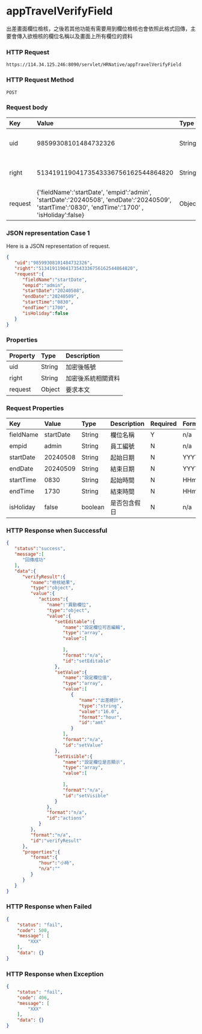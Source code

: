 # appTravelVerifyField
出差畫面欄位檢核，之後若其他功能有需要用到欄位檢核也會依照此格式回傳，主要會傳入欲檢核的欄位名稱以及畫面上所有欄位的資料

### HTTP Request
```
https://114.34.125.246:8090/servlet/HRNative/appTravelVerifyField
```

### HTTP Request Method
```
POST
```

### Request body
| Key | Value | Type | Description |
|:----------|:-------------|:-----|:------------|
| uid | 98599308101484732326 | String | 需透過appLogin取得
| right | 51341911904173543336756162544864820 | String | 需透過appLogin取得 |
| request | {'fieldName':'startDate', 'empid':'admin', 'startDate':'20240508', 'endDate':'20240509', 'startTime':'0830', 'endTime':'1700' , 'isHoliday':false} | Object | 異動條件

### JSON representation Case 1
Here is a JSON representation of request.
```json
{
   "uid":"98599308101484732326",
   "right":"51341911904173543336756162544864820",
   "request":{
      "fieldName":"startDate",
      "empid":"admin", 
      "startDate":"20240508",    
      "endDate":"20240509",     
      "startTime":"0830",        
      "endTime":"1700",
      "isHoliday":false
   }
}
```

### Properties
| Property | Type | Description |
|:---------|:-----|:------------|
| uid   | String | 加密後帳號 |
| right | String | 加密後系統相關資料 |
| request | Object | 要求本文 |

### Request Properties
| Key | Value | Type | Description | Required | Format |
|:----------|:-------------|:-----|:------------|:------------|:------------|
| fieldName | startDate | String | 欄位名稱 | Y | n/a |
| empid | admin | String | 員工編號 | N | n/a |
| startDate | 20240508 | String | 起始日期 | N | YYYYmmdd |
| endDate | 20240509 | String | 結束日期 | N | YYYYmmdd |    
| startTime | 0830 | String | 起始時間 | N | HHmm |  
| endTime | 1730 | String | 結束時間 | N | HHmm |
| isHoliday | false | boolean | 是否包含假日 | N | n/a |

### HTTP Response when Successful
```json
{
   "status":"success",
   "message":[
      "回傳成功"
   ],
   "data":{
      "verifyResult":{
         "name":"檢核結果",
         "type":"object",
         "value":{
            "actions":{
               "name":"異動欄位",
               "type":"object",
               "value":{
                  "setEditable":{
                     "name":"設定欄位可否編輯",
                     "type":"array",
                     "value":[
                        
                     ],
                     "format":"n/a",
                     "id":"setEditable"
                  },
                  "setValue":{
                     "name":"設定欄位值",
                     "type":"array",
                     "value":[
                        {
                           "name":"出差總計",
                           "type":"string",
                           "value":"16.0",
                           "format":"hour",
                           "id":"amt"
                        }
                     ],
                     "format":"n/a",
                     "id":"setValue"
                  },
                  "setVisible":{
                     "name":"設定欄位是否顯示",
                     "type":"array",
                     "value":[
                        
                     ],
                     "format":"n/a",
                     "id":"setVisible"
                  }
               },
               "format":"n/a",
               "id":"actions"
            }
         },
         "format":"n/a",
         "id":"verifyResult"
      },
      "properties":{
         "format":{
            "hour":"小時",
            "n/a":""
         }
      }
   }
}
```

### HTTP Response when Failed
```json
{
    "status": "fail",
    "code": 500,
    "message": [
        "XXX"
    ],
    "data": {}
}
```

### HTTP Response when Exception
```json
{
    "status": "fail",
    "code": 406,
    "message": [
        "XXX"
    ],
    "data": {}
}
```
